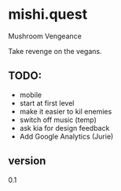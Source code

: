 # mishi.quest

Mushroom Vengeance

Take revenge on the vegans.


## TODO:
 - mobile
 - start at first level
 - make it easier to kil enemies
 - switch off music (temp)
 - ask kia for design feedback
 - Add Google Analytics (Jurie)

## version
0.1